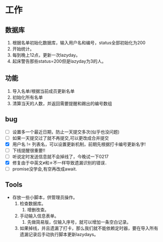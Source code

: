 # 工作
## 数据库
1. 根据名单初始化数据库，输入用户名和编号，status全部初始化为200
2. 开始统计。
3. 每到晚上12点，更新一次lazyday。
4. 起床警告那些status=200但是lazyday为3的人。

## 功能
1. 导入名单/根据当前成员更新名单
2. 初始化所有名单
3. 清算当天的人数，并返回需要提醒和踢出的编号数组

## bug
- [ ] 设置多一个最近日期，防止一天提交多次(似乎也没问题)
- [ ] 如果一天提交过了就不再提交,可以更改成合并提交  
- [x] 用户名 != 列表名，可以设置更新机制，前期先根据打卡编号更新名字!
- [ ] 下线提醒很重要!!
- [ ] 听说定时发送信息就不会掉线了，今晚试一下0217
- [x] 修复由于中英文`#`和`＃`不一样导致遗漏识别的错误．
- [ ] promise没学会,有空再改成await.
## Tools
* 存放一些小脚本，供管理员操作。
  1. 检查数据库。
     1. 增删改查。
  2. 手动输入信息表单。
     1. 先做简易版，仅输入序号，就可以增加一条空白记录。
  3. 如果掉线，并且遗漏了打卡，那么我们就不能依赖定时器，要在导入所有遗漏记录后手动执行脚本更新lazydays。

